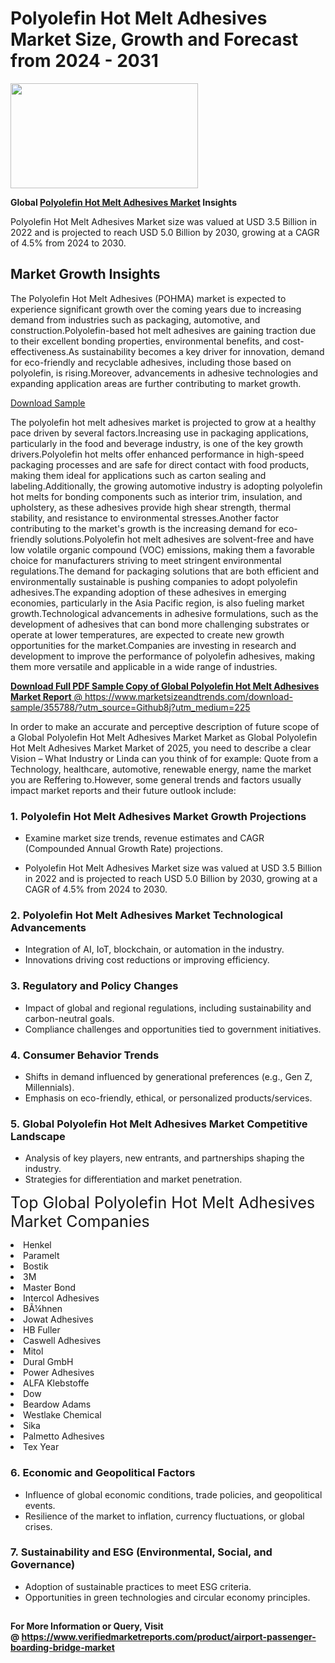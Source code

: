 <H1>Polyolefin Hot Melt Adhesives Market Size, Growth and Forecast from 2024 - 2031</H1><img class="aligncenter size-medium wp-image-584254" src="https://thirdeyenews.in/wp-content/uploads/2024/09/Global-Market-Research-300x168.jpeg" alt="" width="300" height="168" /><p><strong>Global&nbsp;<a href="https://www.marketsizeandtrends.com/download-sample/355788/?utm_source=Github8j?utm_medium=225">Polyolefin Hot Melt Adhesives Market</a> Insights</strong></p><p>Polyolefin Hot Melt Adhesives Market size was valued at USD 3.5 Billion in 2022 and is projected to reach USD 5.0 Billion by 2030, growing at a CAGR of 4.5% from 2024 to 2030.</p><p><h2>Market Growth Insights</h2> <p>The Polyolefin Hot Melt Adhesives (POHMA) market is expected to experience significant growth over the coming years due to increasing demand from industries such as packaging, automotive, and construction.Polyolefin-based hot melt adhesives are gaining traction due to their excellent bonding properties, environmental benefits, and cost-effectiveness.As sustainability becomes a key driver for innovation, demand for eco-friendly and recyclable adhesives, including those based on polyolefin, is rising.Moreover, advancements in adhesive technologies and expanding application areas are further contributing to market growth.</p> <p><a href="#">Download Sample</a></p> <p>The polyolefin hot melt adhesives market is projected to grow at a healthy pace driven by several factors.Increasing use in packaging applications, particularly in the food and beverage industry, is one of the key growth drivers.Polyolefin hot melts offer enhanced performance in high-speed packaging processes and are safe for direct contact with food products, making them ideal for applications such as carton sealing and labeling.Additionally, the growing automotive industry is adopting polyolefin hot melts for bonding components such as interior trim, insulation, and upholstery, as these adhesives provide high shear strength, thermal stability, and resistance to environmental stresses.Another factor contributing to the market's growth is the increasing demand for eco-friendly solutions.Polyolefin hot melt adhesives are solvent-free and have low volatile organic compound (VOC) emissions, making them a favorable choice for manufacturers striving to meet stringent environmental regulations.The demand for packaging solutions that are both efficient and environmentally sustainable is pushing companies to adopt polyolefin adhesives.The expanding adoption of these adhesives in emerging economies, particularly in the Asia Pacific region, is also fueling market growth.Technological advancements in adhesive formulations, such as the development of adhesives that can bond more challenging substrates or operate at lower temperatures, are expected to create new growth opportunities for the market.Companies are investing in research and development to improve the performance of polyolefin adhesives, making them more versatile and applicable in a wide range of industries.<p><a href="#"></p><p><span class=""><strong>Download Full PDF Sample Copy of Global Polyolefin Hot Melt Adhesives Market Report</strong> @ <a href="https://www.marketsizeandtrends.com/download-sample/355788/?utm_source=Github8j?utm_medium=225" target="_blank">https://www.marketsizeandtrends.com/download-sample/355788/?utm_source=Github8j?utm_medium=225</a></span></p><p>In order to make an accurate and perceptive description of future scope of a Global&nbsp;Polyolefin Hot Melt Adhesives Market Market as Global&nbsp;Polyolefin Hot Melt Adhesives Market Market of 2025, you need to describe a clear Vision &ndash; What Industry or Linda can you think of for example: Quote from a Technology, healthcare, automotive, renewable energy, name the market you are Reffering to.However, some general trends and factors usually impact market reports and their future outlook include:</p><h3>1.&nbsp;<strong>Polyolefin Hot Melt Adhesives Market Growth Projections</strong></h3><ul><li>Examine market size trends, revenue estimates and CAGR (Compounded Annual Growth Rate) projections.</li><li><p>Polyolefin Hot Melt Adhesives Market size was valued at USD 3.5 Billion in 2022 and is projected to reach USD 5.0 Billion by 2030, growing at a CAGR of 4.5% from 2024 to 2030.</p></li></ul><h3>2.&nbsp;<strong>Polyolefin Hot Melt Adhesives Market Technological Advancements</strong></h3><ul><li>Integration of AI, IoT, blockchain, or automation in the industry.</li><li>Innovations driving cost reductions or improving efficiency.</li></ul><h3>3.&nbsp;<strong>Regulatory and Policy Changes</strong></h3><ul><li>Impact of global and regional regulations, including sustainability and carbon-neutral goals.</li><li>Compliance challenges and opportunities tied to government initiatives.</li></ul><h3>4.&nbsp;<strong>Consumer Behavior Trends</strong></h3><ul><li>Shifts in demand influenced by generational preferences (e.g., Gen Z, Millennials).</li><li>Emphasis on eco-friendly, ethical, or personalized products/services.</li></ul><h3>5.&nbsp;<strong>Global Polyolefin Hot Melt Adhesives Market Competitive Landscape</strong></h3><ul><li>Analysis of key players, new entrants, and partnerships shaping the industry.</li><li>Strategies for differentiation and market penetration.</li></ul><p data-pm-slice="1 1 []"><span style="color: inherit; font-family: inherit; font-size: 25px;">Top Global Polyolefin Hot Melt Adhesives Market Companies</span></p><div class="" data-test-id=""><p><li>Henkel</li><li> Paramelt</li><li> Bostik</li><li> 3M</li><li> Master Bond</li><li> Intercol Adhesives</li><li> BÃ¼hnen</li><li> Jowat Adhesives</li><li> HB Fuller</li><li> Caswell Adhesives</li><li> Mitol</li><li> Dural GmbH</li><li> Power Adhesives</li><li> ALFA Klebstoffe</li><li> Dow</li><li> Beardow Adams</li><li> Westlake Chemical</li><li> Sika</li><li> Palmetto Adhesives</li><li> Tex Year</li></p></div><h3>6.&nbsp;<strong>Economic and Geopolitical Factors</strong></h3><ul><li>Influence of global economic conditions, trade policies, and geopolitical events.</li><li>Resilience of the market to inflation, currency fluctuations, or global crises.</li></ul><h3>7.&nbsp;<strong>Sustainability and ESG (Environmental, Social, and Governance)</strong></h3><ul><li>Adoption of sustainable practices to meet ESG criteria.</li><li>Opportunities in green technologies and circular economy principles.</li></ul><h2><strong style="font-size: 14px;">For More Information or Query, Visit @&nbsp;</strong><a style="background-color: #ffffff; font-size: 14px;" href="https://www.marketsizeandtrends.com/report/polyolefin-hot-melt-adhesives-market/" target="_blank">https://www.verifiedmarketreports.com/product/airport-passenger-boarding-bridge-market</a></h2>